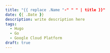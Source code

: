 ```yaml
---
title: "{{ replace .Name "-" " " | title }}"
date: {{ .Date }}
description: write description here
tags:
  - Hugo
  - Go
  - Google Cloud Platform
draft: true
---
```

